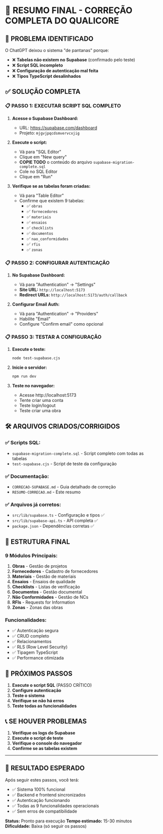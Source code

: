 # 🎯 RESUMO FINAL - CORREÇÃO COMPLETA DO QUALICORE

## 🚨 PROBLEMA IDENTIFICADO

O ChatGPT deixou o sistema "de pantanas" porque:
- ❌ **Tabelas não existem no Supabase** (confirmado pelo teste)
- ❌ **Script SQL incompleto** 
- ❌ **Configuração de autenticação mal feita**
- ❌ **Tipos TypeScript desalinhados**

## ✅ SOLUÇÃO COMPLETA

### 📋 PASSO 1: EXECUTAR SCRIPT SQL COMPLETO

1. **Acesse o Supabase Dashboard:**
   - URL: https://supabase.com/dashboard
   - Projeto: `mjgvjpqcdsmvervcxjig`

2. **Execute o script:**
   - Vá para "SQL Editor"
   - Clique em "New query"
   - **COPIE TODO** o conteúdo do arquivo `supabase-migration-complete.sql`
   - Cole no SQL Editor
   - Clique em "Run"

3. **Verifique se as tabelas foram criadas:**
   - Vá para "Table Editor"
   - Confirme que existem 9 tabelas:
     - ✅ `obras`
     - ✅ `fornecedores` 
     - ✅ `materiais`
     - ✅ `ensaios`
     - ✅ `checklists`
     - ✅ `documentos`
     - ✅ `nao_conformidades`
     - ✅ `rfis`
     - ✅ `zonas`

### 📋 PASSO 2: CONFIGURAR AUTENTICAÇÃO

1. **No Supabase Dashboard:**
   - Vá para "Authentication" → "Settings"
   - **Site URL:** `http://localhost:5173`
   - **Redirect URLs:** `http://localhost:5173/auth/callback`

2. **Configurar Email Auth:**
   - Vá para "Authentication" → "Providers"
   - Habilite "Email"
   - Configure "Confirm email" como opcional

### 📋 PASSO 3: TESTAR A CONFIGURAÇÃO

1. **Execute o teste:**
   ```bash
   node test-supabase.cjs
   ```

2. **Inicie o servidor:**
   ```bash
   npm run dev
   ```

3. **Teste no navegador:**
   - Acesse http://localhost:5173
   - Tente criar uma conta
   - Teste login/logout
   - Teste criar uma obra

## 🛠️ ARQUIVOS CRIADOS/CORRIGIDOS

### ✅ Scripts SQL:
- `supabase-migration-complete.sql` - Script completo com todas as tabelas
- `test-supabase.cjs` - Script de teste da configuração

### ✅ Documentação:
- `CORRECAO-SUPABASE.md` - Guia detalhado de correção
- `RESUMO-CORRECAO.md` - Este resumo

### ✅ Arquivos já corretos:
- `src/lib/supabase.ts` - Configuração e tipos ✅
- `src/lib/supabase-api.ts` - API completa ✅
- `package.json` - Dependências corretas ✅

## 🎯 ESTRUTURA FINAL

### 9 Módulos Principais:
1. **Obras** - Gestão de projetos
2. **Fornecedores** - Cadastro de fornecedores
3. **Materiais** - Gestão de materiais
4. **Ensaios** - Ensaios de qualidade
5. **Checklists** - Listas de verificação
6. **Documentos** - Gestão documental
7. **Não Conformidades** - Gestão de NCs
8. **RFIs** - Requests for Information
9. **Zonas** - Zonas das obras

### Funcionalidades:
- ✅ Autenticação segura
- ✅ CRUD completo
- ✅ Relacionamentos
- ✅ RLS (Row Level Security)
- ✅ Tipagem TypeScript
- ✅ Performance otimizada

## 🚀 PRÓXIMOS PASSOS

1. **Execute o script SQL** (PASSO CRÍTICO)
2. **Configure autenticação**
3. **Teste o sistema**
4. **Verifique se não há erros**
5. **Teste todas as funcionalidades**

## 📞 SE HOUVER PROBLEMAS

1. **Verifique os logs do Supabase**
2. **Execute o script de teste**
3. **Verifique o console do navegador**
4. **Confirme se as tabelas existem**

---

## 🎉 RESULTADO ESPERADO

Após seguir estes passos, você terá:
- ✅ Sistema 100% funcional
- ✅ Backend e frontend sincronizados
- ✅ Autenticação funcionando
- ✅ Todas as 9 funcionalidades operacionais
- ✅ Sem erros de compatibilidade

**Status:** Pronto para execução
**Tempo estimado:** 15-30 minutos
**Dificuldade:** Baixa (só seguir os passos) 
